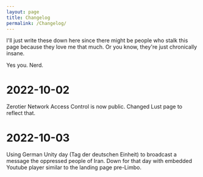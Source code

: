 ```yaml
---
layout: page
title: Changelog
permalink: /Changelog/
---
```


I'll just write these down here since there might be people who stalk this page because they love me that much.
Or you know, they're just chronically insane.

Yes you. Nerd.


# 2022-10-02

Zerotier Network Access Control is now public.
Changed Lust page to reflect that.

# 2022-10-03
Using German Unity day (Tag der deutschen Einheit) to broadcast a message the oppressed people of Iran.
Down for that day with embedded Youtube player similar to the landing page pre-Limbo.